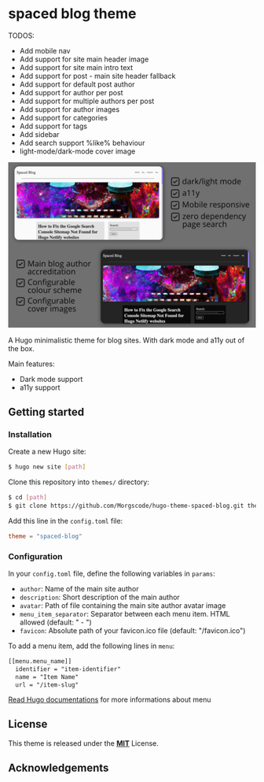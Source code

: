 # spaced blog theme

TODOS:

- Add mobile nav
- Add support for site main header image
- Add support for site main intro text
- Add support for post - main site header fallback
- Add support for default post author
- Add support for author per post
- Add support for multiple authors per post
- Add support for author images
- Add support for categories
- Add support for tags
- Add sidebar
- Add search support %like% behaviour
- light-mode/dark-mode cover image

![Intro](https://github.com/Morgscode/hugo-theme-spaced-blog/blob/master/images/cover.png)

A Hugo minimalistic theme for blog sites. With dark mode and a11y out of the box.

Main features:

- Dark mode support
- a11y support

## Getting started

### Installation

Create a new Hugo site:

```bash
$ hugo new site [path]
```

Clone this repository into `themes/` directory:

```bash
$ cd [path]
$ git clone https://github.com/Morgscode/hugo-theme-spaced-blog.git themes/spaced-blog
```

Add this line in the `config.toml` file:

```toml
theme = "spaced-blog"
```

### Configuration

In your `config.toml` file, define the following variables in `params`:

- `author`: Name of the main site author
- `description`: Short description of the main author
- `avatar`: Path of file containing the main site author avatar image
- `menu_item_separator`: Separator between each menu item. HTML allowed (default: " - ")
- `favicon`: Absolute path of your favicon.ico file (default: "/favicon.ico")

To add a menu item, add the following lines in `menu`:

```
[[menu.menu_name]]
  identifier = "item-identifier"
  name = "Item Name"
  url = "/item-slug"
```

[Read Hugo documentations](https://gohugo.io/content-management/menus/#readout) for more informations about menu

## License

This theme is released under the [**MIT**](/LICENSE.md) License.

## Acknowledgements
